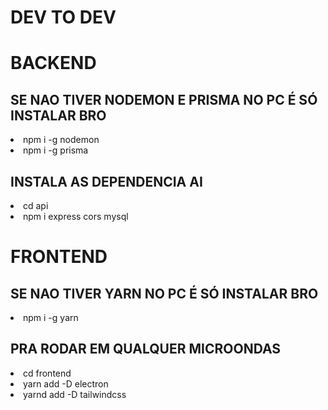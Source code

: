# DEV TO DEV

<h1>BACKEND</h1>
<h2>SE NAO TIVER NODEMON E PRISMA NO PC É SÓ INSTALAR BRO</h2>
<li>npm i -g nodemon</li>
<li>npm i -g prisma</li>
<h2>INSTALA AS DEPENDENCIA AI</h2>
<li>cd api</li>
<li>npm i express cors mysql</li>
<h1>FRONTEND</h1>
<h2>SE NAO TIVER YARN NO PC É SÓ INSTALAR BRO</h2>
<li>npm i -g yarn</li>
<h2>PRA RODAR EM QUALQUER MICROONDAS</h2>
<li>cd frontend</li>
<li>yarn add -D electron</li>
<li>yarnd add -D tailwindcss</li>
